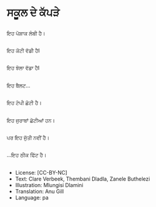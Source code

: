 # ਸਕੂਲ ਦੇ ਕੱਪੜੇ

##
ਇਹ ਪੋਸ਼ਾਕ ਲੰਬੀ ਹੈ।

##
ਇਹ ਕੋਟੀ ਵੱਡੀ ਹੈI

##
ਇਹ ਝੋਲਾ ਵੱਡਾ ਹੈI

##
ਇਹ ਬੈਲਟ...


##
ਇਹ ਟੋਪੀ ਛੋਟੀ ਹੈ।

##
ਇਹ ਜੁਰਾਬਾਂ ਛੋਟੀਆਂ ਹਨ।

##
ਪਰ ਇਹ ਜੁੱਤੀ ਨਵੀਂ ਹੈ।

##
...ਇਹ ਠੀਕ ਫਿੱਟ ਹੈ।

##
* License: [CC-BY-NC]
* Text: Clare Verbeek, Thembani Dladla, Zanele Buthelezi
* Illustration: Mlungisi Dlamini
* Translation: Anu Gill
* Language: pa
